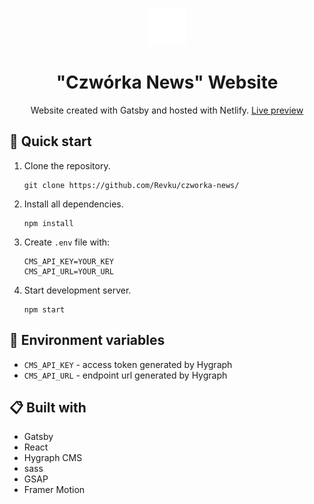 <p align="center">
  <a href="https://news.sp4lebork.pl/">
    <img alt="Gatsby" src="./src/images/icon.png" width="60" />
  </a>
</p>
<h1 align="center">
  "Czwórka News" Website
</h1>
<p align="center">Website created with Gatsby and hosted with Netlify. <a href="https://news.sp4lebork.pl/">Live preview</a></p>

## 🚀 Quick start

1. Clone the repository.

   ```
   git clone https://github.com/Revku/czworka-news/
   ```

2. Install all dependencies.

   ```
   npm install
   ```

3. Create `.env` file with:

   ```
   CMS_API_KEY=YOUR_KEY
   CMS_API_URL=YOUR_URL
   ```

4. Start development server.

   ```
   npm start
   ```

## 🔧 Environment variables

- `CMS_API_KEY` - access token generated by Hygraph
- `CMS_API_URL` - endpoint url generated by Hygraph

## 📋 Built with

- Gatsby
- React
- Hygraph CMS
- sass
- GSAP
- Framer Motion
